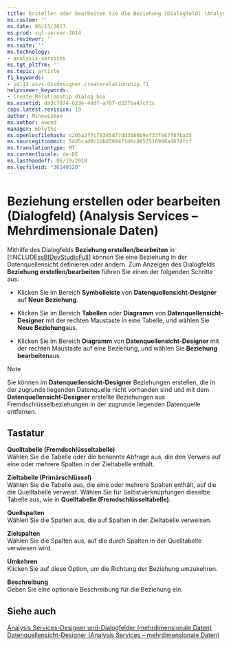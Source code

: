 ```yaml
---
title: Erstellen oder bearbeiten Sie die Beziehung (Dialogfeld) (Analysis Services – mehrdimensionale Daten) | Microsoft Docs
ms.custom: ''
ms.date: 06/13/2017
ms.prod: sql-server-2014
ms.reviewer: ''
ms.suite: ''
ms.technology:
- analysis-services
ms.tgt_pltfrm: ''
ms.topic: article
f1_keywords:
- sql12.asvs.dsvdesigner.createrelationship.f1
helpviewer_keywords:
- Create Relationship dialog box
ms.assetid: da3c7074-623e-4ddf-a707-d3276a47cf1c
caps.latest.revision: 19
author: Minewiskan
ms.author: owend
manager: mblythe
ms.openlocfilehash: c205a2f7c78345d77dd3080b9ef33fe87f87ba35
ms.sourcegitcommit: 5dd5cad0c1bbd308471d6c885f516948ad67dfcf
ms.translationtype: MT
ms.contentlocale: de-DE
ms.lasthandoff: 06/19/2018
ms.locfileid: "36149520"
---
```

# <a name="create-or-edit-relationship-dialog-box-analysis-services---multidimensional-data"></a>Beziehung erstellen oder bearbeiten (Dialogfeld) (Analysis Services – Mehrdimensionale Daten)
  Mithilfe des Dialogfelds **Beziehung erstellen/bearbeiten** in [!INCLUDE[ssBIDevStudioFull](../includes/ssbidevstudiofull-md.md)] können Sie eine Beziehung in der Datenquellensicht definieren oder ändern. Zum Anzeigen des Dialogfelds **Beziehung erstellen/bearbeiten** führen Sie einen der folgenden Schritte aus:  
  
-   Klicken Sie im Bereich **Symbolleiste** von **Datenquellensicht-Designer** auf **Neue Beziehung**.  
  
-   Klicken Sie im Bereich **Tabellen** oder **Diagramm** von **Datenquellensicht-Designer** mit der rechten Maustaste in eine Tabelle, und wählen Sie **Neue Beziehung**aus.  
  
-   Klicken Sie im Bereich **Diagramm** von **Datenquellensicht-Designer** mit der rechten Maustaste auf eine Beziehung, und wählen Sie **Beziehung bearbeiten**aus.  
  
> [!NOTE]  
>  Sie können im **Datenquellensicht-Designer** Beziehungen erstellen, die in der zugrunde liegenden Datenquelle nicht vorhanden sind und mit dem **Datenquellensicht-Designer** erstellte Beziehungen aus Fremdschlüsselbeziehungen in der zugrunde liegenden Datenquelle entfernen.  
  
## <a name="options"></a>Tastatur  
 **Quelltabelle (Fremdschlüsseltabelle)**  
 Wählen Sie die Tabelle oder die benannte Abfrage aus, die den Verweis auf eine oder mehrere Spalten in der Zieltabelle enthält.  
  
 **Zieltabelle (Primärschlüssel)**  
 Wählen Sie die Tabelle aus, die eine oder mehrere Spalten enthält, auf die die Quelltabelle verweist. Wählen Sie für Selbstverknüpfungen dieselbe Tabelle aus, wie in **Quelltabelle (Fremdschlüsseltabelle)**.  
  
 **Quellspalten**  
 Wählen Sie die Spalten aus, die auf Spalten in der Zieltabelle verweisen.  
  
 **Zielspalten**  
 Wählen Sie die Spalten aus, auf die durch Spalten in der Quelltabelle verwiesen wird.  
  
 **Umkehren**  
 Klicken Sie auf diese Option, um die Richtung der Beziehung umzukehren.  
  
 **Beschreibung**  
 Geben Sie eine optionale Beschreibung für die Beziehung ein.  
  
## <a name="see-also"></a>Siehe auch  
 [Analysis Services-Designer und-Dialogfelder &#40;mehrdimensionale Daten&#41;](analysis-services-designers-and-dialog-boxes-multidimensional-data.md)   
 [Datenquellensicht-Designer &#40;Analysis Services – mehrdimensionale Daten&#41;](data-source-view-designer-analysis-services-multidimensional-data.md)  
  
  